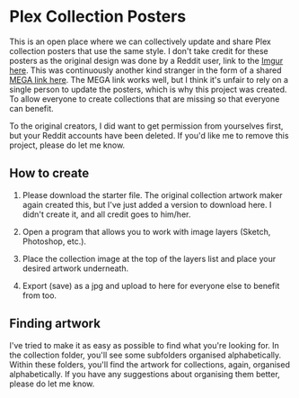 # Plex Collection Posters

This is an open place where we can collectively update and share Plex collection posters that use the same style. I don't take credit for these posters as the original design was done by a Reddit user, link to the [Imgur here](https://imgur.com/a/R2s1T1h). This was continuously another kind stranger in the form of a shared [MEGA link here](https://mega.nz/folder/2IE0gCyC#ulyL5JWhDkfEH5w58PKi2A). The MEGA link works well, but I think it's unfair to rely on a single person to update the posters, which is why this project was created. To allow everyone to create collections that are missing so that everyone can benefit.

To the original creators, I did want to get permission from yourselves first, but your Reddit accounts have been deleted. If you'd like me to remove this project, please do let me know.


## How to create

1. Please download the starter file. The original collection artwork maker again created this, but I've just added a version to download here. I didn't create it, and all credit goes to him/her.

2. Open a program that allows you to work with image layers (Sketch, Photoshop, etc.).

3. Place the collection image at the top of the layers list and place your desired artwork underneath.

4. Export (save) as a jpg and upload to here for everyone else to benefit from too.

## Finding artwork

I've tried to make it as easy as possible to find what you're looking for. In the collection folder, you'll see some subfolders organised alphabetically. Within these folders, you'll find the artwork for collections, again, organised alphabetically. If you have any suggestions about organising them better, please do let me know.
